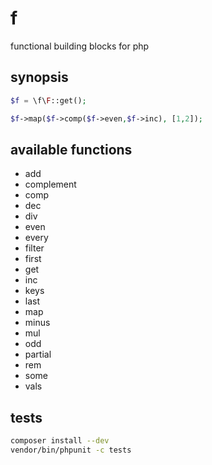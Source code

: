 # f

functional building blocks for php

## synopsis

```php
$f = \f\F::get();

$f->map($f->comp($f->even,$f->inc), [1,2]);
```

## available functions

* add
* complement
* comp
* dec
* div
* even
* every
* filter
* first
* get
* inc
* keys
* last
* map
* minus
* mul
* odd
* partial
* rem
* some
* vals

## tests

```sh
composer install --dev
vendor/bin/phpunit -c tests
```
